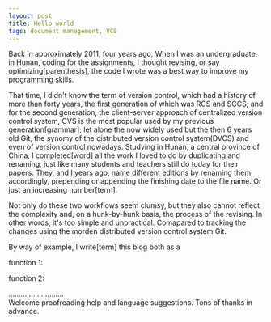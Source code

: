```yaml
---
layout: post
title: Hello world
tags: document management, VCS
---
```


Back in approximately 2011, four years ago, When I was an undergraduate, in Hunan, coding for the assignments, I thought revising, or say optimizing[parenthesis], the code I wrote was a best way to improve my programming skills. 

That time, I didn't know the term of version control, which had a history of more than forty years, the first generation of which was RCS and SCCS; and for the second generation, the client-server approach of centralized version control system, CVS is the most popular used by my previous generation[grammar]; let alone the now widely used but the then 6 years old Git, the synomy of the distributed version control system(DVCS) and even of version control nowadays. Studying in Hunan, a central province of China, I completed[word] all the work I loved to do by duplicating and renaming, just like many students and teachers still do today for their papers. They, and I years ago, name different editions by renaming them accordingly, prepending or appending the finishing date to the file name. Or just an increasing number[term]. 

Not only do these two workflows seem clumsy, but they also cannot reflect the complexity and, on a hunk-by-hunk basis, the process of the revising. In other words, it's too simple and unpractical. Comapared to tracking the changes using the morden distributed version control system Git.

By way of example, I write[term] this blog both as a 

function 1: 

function 2:



...........................     
Welcome proofreading help and language suggestions. Tons of thanks in advance.

